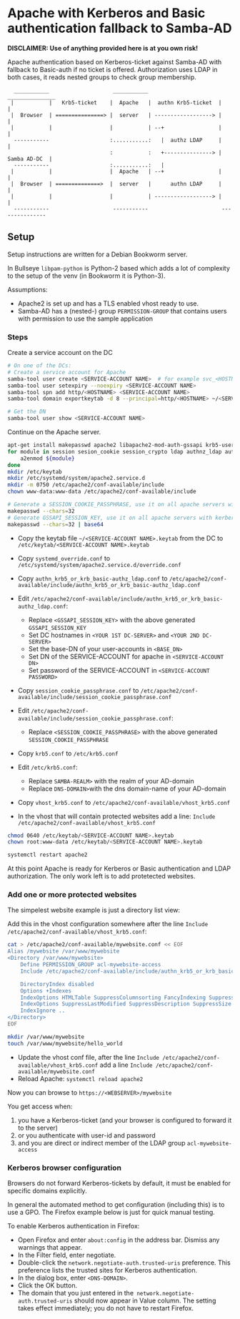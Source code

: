# Apache with Kerberos and Basic authentication fallback to Samba-AD

**DISCLAIMER: Use of anything provided here is at you own risk!**

Apache authentication based on Kerberos-ticket against Samba-AD with fallback to Basic-auth if no ticket is offered.
Authorization uses LDAP in both cases, it reads nested groups to check group membership.   

```text
  ___________                    ___________                       _______________     
 |           |   Krb5-ticket    |  Apache   |  authn Krb5-ticket  |               |
 |  Browser  | ===============> |  server   | ------------------> |               |
 |           |                  |           | --+                 |               | 
  -----------                   :...........:   |  authz LDAP     |               |
                                :           :   +---------------> |  Samba AD-DC  |
  -----------                   :...........:   |
 |           |                  |  Apache   | --+                 |               |
 |  Browser  | ==============>  |  server   |      authn LDAP     |               |            
 |           |                  |           | ------------------> |               |  
  -----------                    -----------                       ---------------
```

## Setup

Setup instructions are written for a Debian Bookworm server.

In Bullseye `libpam-python` is Python-2 based which adds a lot of complexity to the setup of the venv (in Bookworm it is Python-3). 

Assumptions:
- Apache2 is set up and has a TLS enabled vhost ready to use. 
- Samba-AD has a (nested-) group `PERMISSION-GROUP` that contains users with permission to use the sample application 

### Steps

Create a service account on the DC

```bash
# On one of the DCs:
# Create a service account for Apache
samba-tool user create <SERVICE-ACCOUNT NAME>  # for example svc_<HOSTNAME>_apache
samba-tool user setexpiry --noexpiry <SERVICE-ACCOUNT NAME>
samba-tool spn add http/<HOSTNAME> <SERVICE-ACCOUNT NAME>
samba-tool domain exportkeytab -d 8 --principal=http/<HOSTNAME> ~/<SERVICE-ACCOUNT NAME>.keytab

# Get the DN
samba-tool user show <SERVICE-ACCOUNT NAME>
```

Continue on the Apache server.

```bash
apt-get install makepasswd apache2 libapache2-mod-auth-gssapi krb5-user
for module in session sesion_cookie session_crypto ldap authnz_ldap auth_gssapi; do
    a2enmod ${module}
done
mkdir /etc/keytab
mkdir /etc/systemd/system/apache2.service.d
mkdir -m 0750 /etc/apache2/conf-available/include
chown www-data:www-data /etc/apache2/conf-available/include

# Generate a SESSION_COOKIE_PASSPHRASE, use it on all apache servers with kerberos authentication in the domain
makepasswd --chars=32
# Generate GSSAPI_SESSION_KEY, use it on all apache servers with kerberos authentication in the domain
makepasswd --chars=32 | base64
```

- Copy the keytab file `~/<SERVICE-ACCOUNT NAME>.keytab` from the DC to `/etc/keytab/<SERVICE-ACCOUNT NAME>.keytab`
- Copy `systemd_override.conf` to `/etc/systemd/system/apache2.service.d/override.conf`
- Copy `authn_krb5_or_krb_basic-authz_ldap.conf` to `/etc/apache2/conf-available/include/authn_krb5_or_krb_basic-authz_ldap.conf`
- Edit `/etc/apache2/conf-available/include/authn_krb5_or_krb_basic-authz_ldap.conf`:
  - Replace `<GSSAPI_SESSION_KEY>` with the above generated `GSSAPI_SESSION_KEY`
  - Set DC hostnames in `<YOUR 1ST DC-SERVER>` and `<YOUR 2ND DC-SERVER>`
  - Set the base-DN of your user-accounts in `<BASE_DN>`
  - Set DN of the SERVICE-ACCOUNT for apache in `<SERVICE-ACCOUNT DN>` 
  - Set password of the SERVICE-ACCOUNT in `<SERVICE-ACCOUNT PASSWORD>`

- Copy `session_cookie_passphrase.conf` to `/etc/apache2/conf-available/include/session_cookie_passphrase.conf`
- Edit `/etc/apache2/conf-available/include/session_cookie_passphrase.conf`:
  - Replace `<SESSION_COOKIE_PASSPHRASE>` with the above generated `SESSION_COOKIE_PASSPHRASE`

- Copy `krb5.conf` to `/etc/krb5.conf`
- Edit `/etc/krb5.conf`:
  - Replace `SAMBA-REALM>` with the realm of your AD-domain
  - Replace `DNS-DOMAIN>`with the dns domain-name of your AD-domain

- Copy `vhost_krb5.conf` to `/etc/apache2/conf-available/vhost_krb5.conf`
- In the vhost that will contain protected websites add a line: `Include /etc/apache2/conf-available/vhost_krb5.conf`

```bash
chmod 0640 /etc/keytab/<SERVICE-ACCOUNT NAME>.keytab
chown root:www-data /etc/keytab/<SERVICE-ACCOUNT NAME>.keytab

systemctl restart apache2
```

At this point Apache is ready for Kerberos or Basic authentication and LDAP authorization. The only work left is to add protetected websites.


### Add one or more protected websites

The simpelest website example is just a directory list view:

Add this in the vhost configuration somewhere after the line `Include /etc/apache2/conf-available/vhost_krb5.conf`:

```bash
cat > /etc/apache2/conf-available/mywebsite.conf << EOF
Alias /mywebsite /var/www/mywebsite
<Directory /var/www/mywebsite>
    Define PERMISSION_GROUP acl-mywebsite-access
    Include /etc/apache2/conf-available/include/authn_krb5_or_krb_basic-authz_ldap.conf

    DirectoryIndex disabled
    Options +Indexes
    IndexOptions HTMLTable SuppressColumnsorting FancyIndexing SuppressHTMLPreamble
    IndexOptions SuppressLastModified SuppressDescription SuppressSize
    IndexIgnore ..
</Directory>
EOF

mkdir /var/www/mywebsite
touch /var/www/mywebsite/hello_world
```

- Update the vhost conf file, after the line `Include /etc/apache2/conf-available/vhost_krb5.conf` add a line `Include /etc/apache2/conf-available/mywebsite.conf`
- Reload Apache: `systemctl reload apache2`  

Now you can browse to `https://<WEBSERVER>/mywebsite`

You get access when:
1. you have a Kerberos-ticket (and your browser is configured to forward it to the server)
2. or you authenticate with user-id and password
3. and you are direct or indirect member of the LDAP group `acl-mywebsite-access` 


### Kerberos browser configuration

Browsers do not forward Kerberos-tickets by default, it must be enabled for specific domains explicitly. 

In general the automated method to get configuration (including this) is to use a GPO. The Firefox example below is just for quick manual testing. 

To enable Kerberos authentication in Firefox:

- Open Firefox and enter `about:config` in the address bar. Dismiss any warnings that appear.
- In the Filter field, enter negotiate.
- Double-click the `network.negotiate-auth.trusted-uris` preference. This preference lists the trusted sites for Kerberos authentication.
- In the dialog box, enter `<DNS-DOMAIN>`.
- Click the OK button.
- The domain that you just entered in the` network.negotiate-auth.trusted-uris` should now appear in Value column. The setting takes effect immediately; you do not have to restart Firefox.
